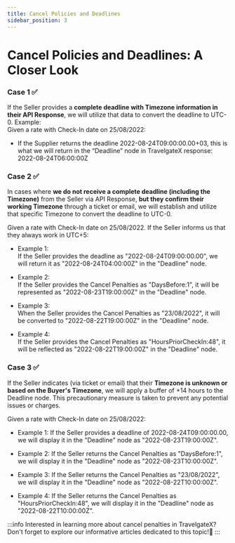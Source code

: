 ```yaml
---
title: Cancel Policies and Deadlines
sidebar_position: 3
---
```


# Cancel Policies and Deadlines: A Closer Look

### Case 1 ✅
If the Seller provides a **complete deadline with Timezone information in their API Response**, we will utilize that data to convert the deadline to UTC-0.
Example:  
Given a rate with Check-In date on 25/08/2022:
- If the Supplier returns the deadline 2022-08-24T09:00:00.00+03, this is what we will return in the “Deadline” node in TravelgateX response: 2022-08-24T06:00:00Z

### Case 2 ✅
In cases where **we do not receive a complete deadline (including the Timezone)** from the Seller via API Response, **but they confirm their working Timezone** through a ticket or email, we will establish and utilize that specific Timezone to convert the deadline to UTC-0.

Given a rate with Check-In date on 25/08/2022. If the Seller informs us that they always work in UTC+5:

- Example 1:  
    If the Seller provides the deadline as "2022-08-24T09:00:00.00", we will return it as "2022-08-24T04:00:00Z" in the "Deadline" node.

- Example 2:  
    If the Seller provides the Cancel Penalties as "DaysBefore:1", it will be represented as "2022-08-23T19:00:00Z" in the "Deadline" node.
- Example 3:  
    When the Seller provides the Cancel Penalties as "23/08/2022", it will be converted to "2022-08-22T19:00:00Z" in the "Deadline" node.
- Example 4:  
    If the Seller provides the Cancel Penalties as "HoursPriorCheckIn:48", it will be reflected as "2022-08-22T19:00:00Z" in the "Deadline" node.


### Case 3 ✅
If the Seller indicates (via ticket or email) that their **Timezone is unknown or based on the Buyer's Timezone**, we will apply a buffer of +14 hours to the Deadline node. This precautionary measure is taken to prevent any potential issues or charges.  

Given a rate with Check-In date on 25/08/2022:

- Example 1:
    If the Seller provides a deadline of 2022-08-24T09:00:00.00, we will display it in the "Deadline" node as "2022-08-23T19:00:00Z".
- Example 2:
    If the Seller returns the Cancel Penalties as "DaysBefore:1", we will display it in the "Deadline" node as "2022-08-23T10:00:00Z".

- Example 3:
    If the Seller returns the Cancel Penalties as "23/08/2022", we will display it in the "Deadline" node as "2022-08-22T10:00:00Z".

- Example 4:
    If the Seller returns the Cancel Penalties as "HoursPriorCheckIn:48", we will display it in the "Deadline" node as "2022-08-22T10:00:00Z".

:::info
Interested in learning more about cancel penalties in TravelgateX? Don't forget to explore our informative articles dedicated to this topic!🌟
:::


 